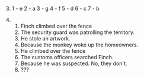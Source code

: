 3.
    1 - e
    2 - a
    3 - g
    4 - f
    5 - d
    6 - c
    7 - b

4.
    1. Finch climbed over the fence
    2. The security guard was patrolling the territory.
    3. He stole an artwork.
    4. Because the monkey woke up the homeowners.
    5. He climbed over the fence
    6. The customs officers searched Finch.
    7. Because he was suspected. No, they don't.
    8. ???